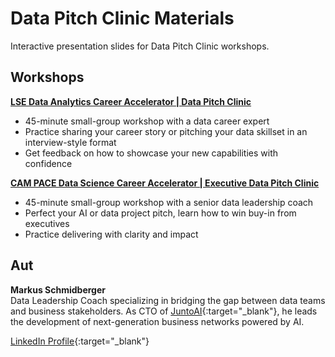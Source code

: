 # Data Pitch Clinic Materials

Interactive presentation slides for Data Pitch Clinic workshops.

## Workshops

**[LSE Data Analytics Career Accelerator | Data Pitch Clinic](LSE-DataPitchClinic_10_2025.html)**
- 45-minute small-group workshop with a data career expert
- Practice sharing your career story or pitching your data skillset in an interview-style format
- Get feedback on how to showcase your new capabilities with confidence

**[CAM PACE Data Science Career Accelerator | Executive Data Pitch Clinic](CAM-DataPitchClinic_10_2025.html)**
- 45-minute small-group workshop with a senior data leadership coach
- Perfect your AI or data project pitch, learn how to win buy-in from executives
- Practice delivering with clarity and impact

## Aut

**Markus Schmidberger**  
Data Leadership Coach specializing in bridging the gap between data teams and business stakeholders. As CTO of [JuntoAI](https://juntoai.org){:target="_blank"}, he leads the development of next-generation business networks powered by AI.

[LinkedIn Profile](https://www.linkedin.com/in/schmidberger/){:target="_blank"}